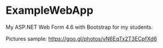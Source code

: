 # ExampleWebApp
My ASP.NET Web Form 4.6 with Bootstrap for my students.

Pictures sample: https://goo.gl/photos/vN6EqTx2T3ECpfXd6
